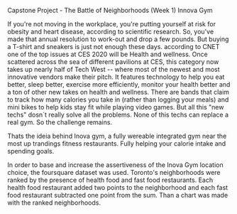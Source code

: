 Capstone Project - The Battle of Neighborhoods (Week 1)
                                                    Innova Gym

  If you're not moving in the workplace, you're putting yourself at risk for obesity and heart disease, according to scientific research. So, you've made that annual resolution to work-out and drop a few pounds. But buying a T-shirt and sneakers is just not enough these days. 
according to CNET one of the top issues at CES 2020 will be Health and wellness. Once scattered across the sea of different pavilions at CES, this category now takes up nearly half of Tech West -- where most of the newest and most innovative vendors make their pitch. It features technology to help you eat better, sleep better, exercise more efficiently, monitor your health better and a ton of other new takes on health and wellness. There are bands that claim to track how many calories you take in (rather than logging your meals) and mini bikes to help kids stay fit while playing video games.  But all this "new techs" dosn´t really solve all the problems. None of this techs can replace a real gym. So the challenge remains. 

  Thats the ideia behind Inova gym, a fully wereable integrated gym near the most up trandings fitness restaurants. Fully helping your calorie intake and spending goals.
  
  In order to base and increase the assertiveness of the Inova Gym location choice, the foursquare dataset was used. Toronto's neighborhoods were ranked by the presence of health food and fast food restaurants. Each health food restaurant added two points to the neighborhood and each fast food restaurant subtracted one point from the sum. Than a chart was made with the ranked neighborhoods.

